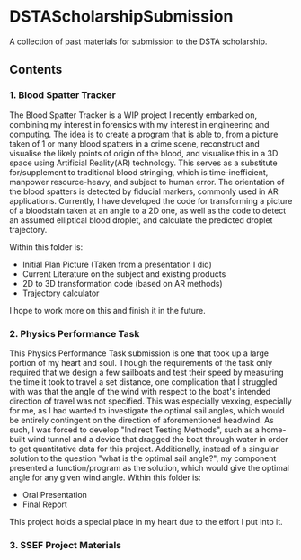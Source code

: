 # DSTAScholarshipSubmission
A collection of past materials for submission to the DSTA scholarship.

## Contents 
### 1. Blood Spatter Tracker <br>
   The Blood Spatter Tracker is a WIP project I recently embarked on, combining my interest in forensics with my interest in engineering and computing. The idea is to create a program that is able to, from a picture taken of 1 or many blood spatters in a crime scene, reconstruct and visualise the likely points of origin of the blood, and visualise this in a 3D space using Artificial Reality(AR) technology. This serves as a substitute for/supplement to traditional blood stringing, which is time-inefficient, manpower resource-heavy, and subject to human error. The orientation of the blood spatters is detected by fiducial markers, commonly used in AR applications. Currently, I have developed the code for transforming a picture of a bloodstain taken at an angle to a 2D one, as well as the code to detect an assumed elliptical blood droplet, and calculate the predicted droplet trajectory. 
   
  Within this folder is:
  - Initial Plan Picture (Taken from a presentation I did)
  - Current Literature on the subject and existing products
  - 2D to 3D transformation code (based on AR methods)
  - Trajectory calculator
  
  I hope to work more on this and finish it in the future.

### 2. Physics Performance Task <br>
   This Physics Performance Task submission is one that took up a large portion of my heart and soul. Though the requirements of the task only required that we design a few sailboats and test their speed by measuring the time it took to travel a set distance, one complication that I struggled with was that the angle of the wind with respect to the boat's intended direction of travel was not specified. This was especially vexxing, especially for me, as I had wanted to investigate the optimal sail angles, which would be entirely contingent on the direction of aforementioned headwind. As such, I was forced to develop "Indirect Testing Methods", such as a home-built wind tunnel and a device that dragged the boat through water in order to get quantitative data for this project. Additionally, instead of a singular solution to the question "what is the optimal sail angle?", my component presented a function/program as the solution, which would give the optimal angle for any given wind angle. 
   Within this folder is:
   - Oral Presentation
   - Final Report
   
   This project holds a special place in my heart due to the effort I put into it.
   
### 3. SSEF Project Materials
   
